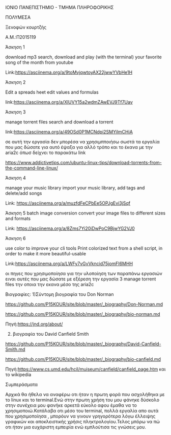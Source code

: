 ΙΟΝΙΟ ΠΑΝΕΠΙΣΤΗΜΙΟ - ΤΜΗΜΑ ΠΛΗΡΟΦΟΡΙΚΗΣ

ΠΟΛΥΜΕΣΑ

Ξενοφών κουρτζής

Α.Μ.:Π2015119

Άσκηση 1

download mp3	search, download and play (with the terminal) your favorite song of the month from youtube
 
 Link:https://asciinema.org/a/9toMvjqwtoyAX22jwwYVbHe1H
 
 Άσκηση 2

 Edit a spreads heet	edit values and formulas

link:https://asciinema.org/a/XlUVY15a2wdmZAwEVJ9Tf7Uav
 
 Άσκηση 3

manage torrent files	search and download a torrent

link:https://asciinema.org/a/49OSd0P1MCNdpi2SMYilmCHiA

σε αυτή την εργασία δεν μπορέσα να χρησιμπποιήσω σωστά τα εργαλία που μας δώσατε για αυτό έψαξα για αλλό τρόπο και το έκανα με την aria2c όπωσ δείχνει το παρακάτω link  

https://www.addictivetips.com/ubuntu-linux-tips/download-torrents-from-the-command-line-linux/


Άσκηση 4
  
  manage your music library	import your music library, add tags and delete/add songs
  
  Link: https://asciinema.org/a/muzfdFeCPbEe5OPJgEvi3jSqf
 
 Άσκηση 5
 batch image conversion	convert your image files to different sizes and formats
  
  Link: https://asciinema.org/a/8Zms7Yi20iDwPoC9BjwYG2VJ0

Άσκηση 6
 
 use color to improve your cli tools Print colorized text from a shell script, in order to make it more beautiful-usable
 
  Link:https://asciinema.org/a/LWFy7vGvVkncid75jomFI6MHH
  
  οι πηγες που  χρησιμοποίησα για την υλοποίηση των παραπάνω εργασιών ειναι αυτές που μας δώσατε με εξέρεση την εργασία 3  manage torrent files την οποια την εκανα μέσο της aria2c 
   
   Βιογραφίες:
   1)Σύντομη βιογραφία του Don Norman
   
   https://github.com/P15KOUR/site/blob/master/_biography/Don-Norman.md
  
  https://github.com/P15KOUR/site/blob/master/_biography/bio-norman.md
  
  Πηγή:https://jnd.org/about/
  
  2) βιογραφία του David Canfield Smith
  
  https://github.com/P15KOUR/site/blob/master/_biography/David-Canfield-Smith.md
 
   https://github.com/P15KOUR/site/blob/master/_biography/bio-canfield.md
  
   Πηγή:https://www.cs.umd.edu/hcil/muiseum/canfield/canfield_page.htm και το wikipedia 
   
   
   Συμπεράσματα 
   
   Αρχικά θα ήθελα να αναφέρω οτι ήταν η πρωτη φορά που ασχολήθηκα με το linux και το terminal.Ενώ στην πρωτη χρήση του μου φάνηκε δύσκολο στην συνέχεια μου φανήκε αρκετά εύκολο 
   αφου έμαθα να το χρησιμοποιώ.Κατάλαβα οτι μέσο του terminal, πολλά  εργαλία απο αυτά που χρησιμοποίησα , μπορόυν να γινουν  γρηγορότερα λόγω έλλειψης  γραφικών και αποκλειστικής
   χρήσις πληκτρολογίου.Τελος μπόρω να πώ οτι ήταν μια ευχάριστη εμπειρία ενώ εμπλούτισα τις  γνώσεις μου.
   
   
   
  
 
